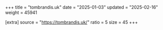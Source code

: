 +++
title = "tombrandis.uk"
date = "2025-01-03"
updated = "2025-02-16"
weight = 45941

[extra]
source = "https://tombrandis.uk/"
ratio = 5
size = 45
+++
